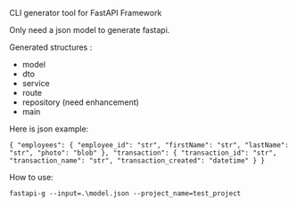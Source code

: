 CLI generator tool for FastAPI Framework

Only need a json model to generate fastapi.

Generated structures : 
* model
* dto
* service
* route
* repository (need enhancement)
* main

Here is json example:

`{
"employees": {
    "employee_id": "str",
    "firstName": "str",
    "lastName": "str",
    "photo": "blob"
},
"transaction": {
    "transaction_id": "str",
    "transaction_name": "str",
    "transaction_created": "datetime"
}
}`

How to use:

`fastapi-g --input=.\model.json --project_name=test_project`